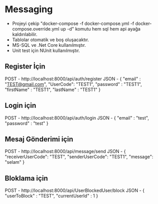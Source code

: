 # Messaging

- Projeyi çekip "docker-compose -f docker-compose.yml -f docker-compose.override.yml up -d" komutu hem sql hem api ayağa kaldırılabilir. 
- Tablolar otomatik ve boş oluşacaktır.
- MS-SQL ve .Net Core kullanılmıştır.
- Unit test için NUnit kullanılmıştır.

## Register İçin
POST - http://localhost:8000/api/auth/register
JSON - {
    "email" : "TEST@gmail.com",
    "UserCode": "TEST1",
    "password" : "TEST1",
    "firstName" : "TEST1",
    "lastName" : "TEST1"
}
## Login için 
POST - http://localhost:8000/api/auth/login
JSON - {
    "email" : "test",
    "password" : "test"
}
## Mesaj Gönderimi için
POST - http://localhost:8000/api/message/send
JSON - {
    "receiverUserCode": "TEST",
    "senderUserCode": "TEST1",
    "message": "selam"
}
## Bloklama için
POST - http://localhost:8000/api/UserBlockedUser/block
JSON - {
    "userToBlock" : "TEST",
    "currentUserId" : 1
}

